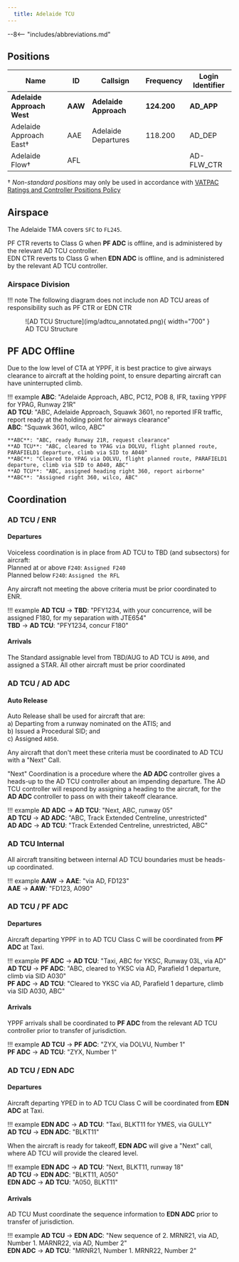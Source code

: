 ```yaml
---
  title: Adelaide TCU
---
```


--8<-- "includes/abbreviations.md"

## Positions

| Name               | ID      | Callsign       | Frequency        | Login Identifier              |
| ------------------ | --------------| -------------- | ---------------- | --------------------------------------|
| **Adelaide Approach West**    |**AAW**| **Adelaide Approach**   | **124.200**         | **AD_APP**                                   |
| Adelaide Approach East†    |AAE| Adelaide Departures  | 118.200         | AD_DEP          |
| Adelaide Flow†        |AFL|                |          | AD-FLW_CTR                               |

† *Non-standard positions* may only be used in accordance with [VATPAC Ratings and Controller Positions Policy](https://vatpac.org/publications/policies)

## Airspace
The Adelaide TMA covers `SFC` to `FL245`. 

PF CTR reverts to Class G when **PF ADC** is offline, and is administered by the relevant AD TCU controller.    
EDN CTR reverts to Class G when **EDN ADC** is offline, and is administered by the relevant AD TCU controller.  

### Airspace Division
!!! note
    The following diagram does not include non AD TCU areas of responsibility such as PF CTR or EDN CTR

<figure markdown>
![AD TCU Structure](img/adtcu_annotated.png){ width="700" }
  <figcaption>AD TCU Structure</figcaption>
</figure>

## PF ADC Offline
Due to the low level of CTA at YPPF, it is best practice to give airways clearance to aircraft at the holding point, to ensure departing aircraft can have uninterrupted climb.

!!! example
    **ABC**: "Adelaide Approach, ABC, PC12, POB 8, IFR, taxiing YPPF for YPAG, Runway 21R"   
    **AD TCU**: "ABC, Adelaide Approach, Squawk 3601, no reported IFR traffic, report ready at the holding point for airways clearance"  
    **ABC**: "Squawk 3601, wilco, ABC"  

    **ABC**: "ABC, ready Runway 21R, request clearance"  
    **AD TCU**: "ABC, cleared to YPAG via DOLVU, flight planned route, PARAFIELD1 departure, climb via SID to A040"   
    **ABC**: "Cleared to YPAG via DOLVU, flight planned route, PARAFIELD1 departure, climb via SID to A040, ABC"  
    **AD TCU**: "ABC, assigned heading right 360, report airborne"  
    **ABC**: "Assigned right 360, wilco, ABC"

## Coordination
### AD TCU / ENR
#### Departures
Voiceless coordination is in place from AD TCU to TBD (and subsectors) for aircraft:  
Planned at or above `F240`: `Assigned F240`  
Planned below `F240`: `Assigned the RFL`  

Any aircraft not meeting the above criteria must be prior coordinated to ENR.

!!! example
    <span class="hotline">**AD TCU** -> **TBD**</span>: "PFY1234, with your concurrence, will be assigned F180, for my separation with JTE654"  
    <span class="hotline">**TBD** -> **AD TCU**</span>: "PFY1234, concur F180"  

#### Arrivals
The Standard assignable level from TBD/AUG to AD TCU is `A090`, and assigned a STAR. All other aircraft must be prior coordinated

### AD TCU / AD ADC
#### Auto Release

Auto Release shall be used for aircraft that are:    
a) Departing from a runway nominated on the ATIS; and  
b) Issued a Procedural SID; and   
c) Assigned `A050`.

Any aircraft that don't meet these criteria must be coordinated to AD TCU with a "Next" Call.

"Next" Coordination is a procedure where the **AD ADC** controller gives a heads-up to the AD TCU controller about an impending departure. The AD TCU controller will respond by assigning a heading to the aircraft, for the **AD ADC** controller to pass on with their takeoff clearance.

!!! example
    <span class="hotline">**AD ADC** -> **AD TCU**</span>: "Next, ABC, runway 05"  
    <span class="hotline">**AD TCU** -> **AD ADC**</span>: "ABC, Track Extended Centreline, unrestricted"  
    <span class="hotline">**AD ADC** -> **AD TCU**</span>: "Track Extended Centreline, unrestricted, ABC"

### AD TCU Internal

All aircraft transiting between internal AD TCU boundaries must be heads-up coordinated.

!!! example
    <span class="hotline">**AAW** -> **AAE**</span>: "via AD, FD123"  
    <span class="hotline">**AAE** -> **AAW**</span>: "FD123, A090"   

### AD TCU / PF ADC
#### Departures

Aircraft departing YPPF in to AD TCU Class C will be coordinated from **PF ADC** at Taxi.

!!! example
    <span class="coldline">**PF ADC** -> **AD TCU**</span>: "Taxi, ABC for YKSC, Runway 03L, via AD"  
    <span class="coldline">**AD TCU** -> **PF ADC**</span>: "ABC, cleared to YKSC via AD, Parafield 1 departure, climb via SID A030"  
    <span class="coldline">**PF ADC** -> **AD TCU**</span>: "Cleared to YKSC via AD, Parafield 1 departure, climb via SID A030, ABC"

#### Arrivals
YPPF arrivals shall be coordinated to **PF ADC** from the relevant AD TCU controller prior to transfer of jurisdiction.

!!! example
    <span class="coldline">**AD TCU** -> **PF ADC**</span>: "ZYX, via DOLVU, Number 1"  
    <span class="coldline">**PF ADC** -> **AD TCU**</span>: "ZYX, Number 1"  

### AD TCU / EDN ADC
#### Departures

Aircraft departing YPED in to AD TCU Class C will be coordinated from **EDN ADC** at Taxi.

!!! example
    <span class="coldline">**EDN ADC** -> **AD TCU**</span>: "Taxi, BLKT11 for YMES, via GULLY"  
    <span class="coldline">**AD TCU** -> **EDN ADC**</span>: "BLKT11"  

When the aircraft is ready for takeoff, **EDN ADC** will give a "Next" call, where AD TCU will provide the cleared level.

!!! example
    <span class="hotline">**EDN ADC** -> **AD TCU**</span>: "Next, BLKT11, runway 18"  
    <span class="hotline">**AD TCU** -> **EDN ADC**</span>: "BLKT11, A050"  
    <span class="hotline">**EDN ADC** -> **AD TCU**</span>: "A050, BLKT11"

#### Arrivals
AD TCU Must coordinate the sequence information to **EDN ADC** prior to transfer of jurisdiction.

!!! example
    <span class="coldline">**AD TCU** -> **EDN ADC**</span>: "New sequence of 2. MRNR21, via AD, Number 1. MARNR22, via AD, Number 2"  
    <span class="coldline">**EDN ADC** -> **AD TCU**</span>: "MRNR21, Number 1. MRNR22, Number 2"  